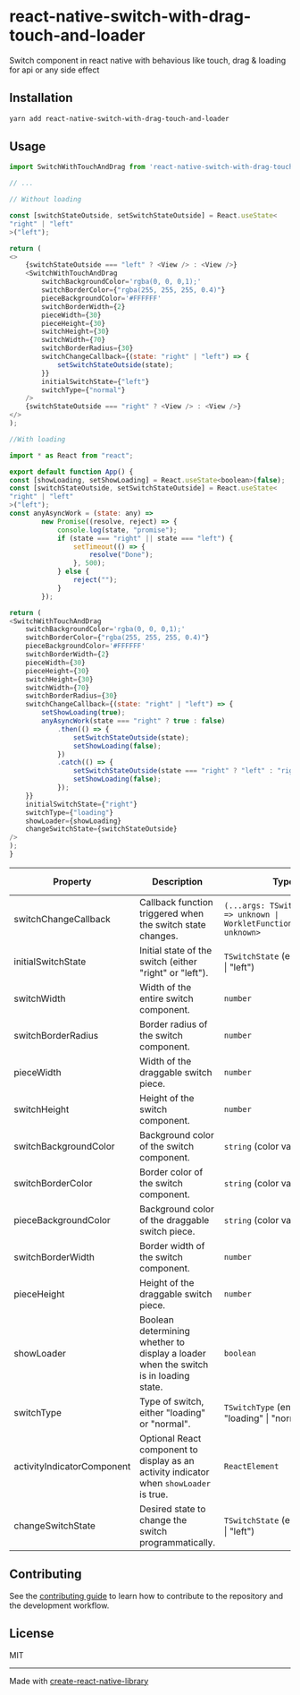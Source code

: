 # react-native-switch-with-drag-touch-and-loader

Switch component in react native with behavious like touch, drag & loading for api or any side effect

## Installation

```sh
yarn add react-native-switch-with-drag-touch-and-loader
```

## Usage

```js
import SwitchWithTouchAndDrag from 'react-native-switch-with-drag-touch-and-loader';

// ...

// Without loading

const [switchStateOutside, setSwitchStateOutside] = React.useState<
"right" | "left"
>("left");

return (
<>
	{switchStateOutside === "left" ? <View /> : <View />}
	<SwitchWithTouchAndDrag
		switchBackgroundColor='rgba(0, 0, 0,1);'
		switchBorderColor={"rgba(255, 255, 255, 0.4)"}
		pieceBackgroundColor='#FFFFFF'
		switchBorderWidth={2}
		pieceWidth={30}
		pieceHeight={30}
		switchHeight={30}
		switchWidth={70}
		switchBorderRadius={30}
		switchChangeCallback={(state: "right" | "left") => {
			setSwitchStateOutside(state);
		}}
		initialSwitchState={"left"}
		switchType={"normal"}
	/>
	{switchStateOutside === "right" ? <View /> : <View />}
</>
);

//With loading

import * as React from "react";

export default function App() {
const [showLoading, setShowLoading] = React.useState<boolean>(false);
const [switchStateOutside, setSwitchStateOutside] = React.useState<
"right" | "left"
>("left");
const anyAsyncWork = (state: any) =>
		new Promise((resolve, reject) => {
			console.log(state, "promise");
			if (state === "right" || state === "left") {
				setTimeout(() => {
					resolve("Done");
				}, 500);
			} else {
				reject("");
			}
		});

return (
<SwitchWithTouchAndDrag
	switchBackgroundColor='rgba(0, 0, 0,1);'
	switchBorderColor={"rgba(255, 255, 255, 0.4)"}
	pieceBackgroundColor='#FFFFFF'
	switchBorderWidth={2}
	pieceWidth={30}
	pieceHeight={30}
	switchHeight={30}
	switchWidth={70}
	switchBorderRadius={30}
	switchChangeCallback={(state: "right" | "left") => {
		setShowLoading(true);
		anyAsyncWork(state === "right" ? true : false)
			.then(() => {
				setSwitchStateOutside(state);
				setShowLoading(false);
			})
			.catch(() => {
				setSwitchStateOutside(state === "right" ? "left" : "right");
				setShowLoading(false);
			});
	}}
	initialSwitchState={"right"}
	switchType={"loading"}
	showLoader={showLoading}
	changeSwitchState={switchStateOutside}
/>
);
}

```

| Property                  | Description                                                                   | Type                                                   | Example Value      | Mandatory / Optional |
|---------------------------|-------------------------------------------------------------------------------|--------------------------------------------------------|--------------------|----------------------|
| switchChangeCallback      | Callback function triggered when the switch state changes.                     | `(...args: TSwitchState[]) => unknown \| WorkletFunction<unknown[], unknown>` | `(newValue) => console.log('Switch changed:', newValue)` | Mandatory            |
| initialSwitchState        | Initial state of the switch (either "right" or "left").                         | `TSwitchState` (enum: "right" \| "left")               | `"left"`           | Mandatory            |
| switchWidth               | Width of the entire switch component.                                           | `number`                                               | `200`              | Mandatory            |
| switchBorderRadius        | Border radius of the switch component.                                          | `number`                                               | `10`               | Mandatory            |
| pieceWidth                | Width of the draggable switch piece.                                             | `number`                                               | `50`               | Mandatory            |
| switchHeight              | Height of the switch component.                                                  | `number`                                               | `40`               | Mandatory            |
| switchBackgroundColor     | Background color of the switch component.                                        | `string` (color value)                                 | `"#3498db"`        | Mandatory            |
| switchBorderColor         | Border color of the switch component.                                            | `string` (color value)                                 | `"#000"`           | Mandatory            |
| pieceBackgroundColor      | Background color of the draggable switch piece.                                  | `string` (color value)                                 | `"#ffffff"`        | Mandatory            |
| switchBorderWidth         | Border width of the switch component.                                            | `number`                                               | `2`                | Mandatory            |
| pieceHeight               | Height of the draggable switch piece.                                            | `number`                                               | `30`               | Mandatory            |
| showLoader                | Boolean determining whether to display a loader when the switch is in loading state. | `boolean`                                              | `true` or `false`  | Optional             |
| switchType                | Type of switch, either "loading" or "normal".                                   | `TSwitchType` (enum: "loading" \| "normal")            | `"normal"`         | Mandatory            |
| activityIndicatorComponent | Optional React component to display as an activity indicator when `showLoader` is true. | `ReactElement`                                      | `<ActivityIndicator />` | Optional             |
| changeSwitchState         | Desired state to change the switch programmatically.                             | `TSwitchState` (enum: "right" \| "left")               | `"right"`          | Optional             |


## Contributing

See the [contributing guide](CONTRIBUTING.md) to learn how to contribute to the repository and the development workflow.

## License

MIT

---

Made with [create-react-native-library](https://github.com/callstack/react-native-builder-bob)
